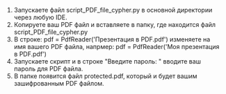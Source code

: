 1. Запускаете файл script_PDF_file_cypher.py в основной директории через любую IDE.
2. Копируете ваш PDF файл и вставляете в папку, где находится файл script_PDF_file_cypher.py
3. В строке: pdf = PdfReader('Презентация в PDF.pdf') изменяете на имя вашего PDF файла, напрмер: pdf = PdfReader('Моя презентация в PDF.pdf')
4. Запускаете скрипт и в строке "Введите пароль: " вводите ваш пароль для PDF файла.
5. В папке появится файл protected.pdf, который и будет вашим зашифрованным PDF файлом.
